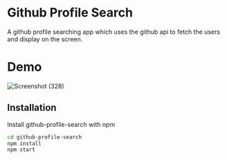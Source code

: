 # Github Profile Search

A github profile searching app which uses the github api to fetch the users and display on the screen.


# Demo
![Screenshot (328)](https://github.com/shabi786/github-profile-search/assets/57613823/e5ab7ae2-8f4b-417a-acc6-98dc4b79f561)

## Installation

Install github-profile-search with npm

```bash
cd github-profile-search
npm install
npm start
```
